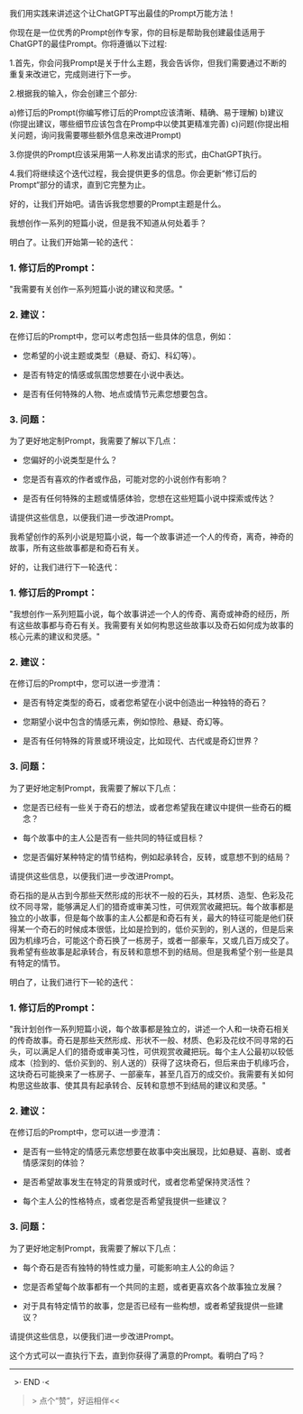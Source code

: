 我们用实践来讲述这个让ChatGPT写出最佳的Prompt万能方法！  

你现在是一位优秀的Prompt创作专家，你的目标是帮助我创建最佳适用于ChatGPT的最佳Prompt。你将遵循以下过程: 

1.首先，你会问我Prompt是关于什么主题，我会告诉你，但我们需要通过不断的重复来改进它，完成则进行下一步。

2.根据我的输入，你会创建三个部分:

a)修订后的Prompt(你编写修订后的Prompt应该清晰、精确、易于理解) b)建议(你提出建议，哪些细节应该包含在Promp中以使其更精准完善) c)问题(你提出相关问题，询问我需要哪些额外信息来改进Prompt) 

3.你提供的Prompt应该采用第一人称发出请求的形式，由ChatGPT执行。 

4.我们将继续这个迭代过程，我会提供更多的信息。你会更新“修订后的Prompt“部分的请求，直到它完整为止。

好的，让我们开始吧。请告诉我您想要的Prompt主题是什么。

我想创作一系列的短篇小说，但是我不知道从何处着手？

明白了。让我们开始第一轮的迭代：

### 1\. 修订后的Prompt：

"我需要有关创作一系列短篇小说的建议和灵感。"

### 2\. 建议：

在修订后的Prompt中，您可以考虑包括一些具体的信息，例如：

*   您希望的小说主题或类型（悬疑、奇幻、科幻等）。
    
*   是否有特定的情感或氛围您想要在小说中表达。
    
*   是否有任何特殊的人物、地点或情节元素您想要包含。
    

### 3\. 问题：

为了更好地定制Prompt，我需要了解以下几点：

*   您偏好的小说类型是什么？
    
*   您是否有喜欢的作者或作品，可能对您的小说创作有影响？
    
*   是否有任何特殊的主题或情感体验，您想在这些短篇小说中探索或传达？
    

请提供这些信息，以便我们进一步改进Prompt。 

我希望创作的系列小说是短篇小说，每一个故事讲述一个人的传奇，离奇，神奇的故事，所有这些故事都是和奇石有关。

好的，让我们进行下一轮迭代：

### 1\. 修订后的Prompt：

"我想创作一系列短篇小说，每个故事讲述一个人的传奇、离奇或神奇的经历，所有这些故事都与奇石有关。我需要有关如何构思这些故事以及奇石如何成为故事的核心元素的建议和灵感。"

### 2\. 建议：

在修订后的Prompt中，您可以进一步澄清：

*   是否有特定类型的奇石，或者您希望在小说中创造出一种独特的奇石？
    
*   您期望小说中包含的情感元素，例如惊险、悬疑、奇幻等。
    
*   是否有任何特殊的背景或环境设定，比如现代、古代或是奇幻世界？
    

### 3\. 问题：

为了更好地定制Prompt，我需要了解以下几点：

*   您是否已经有一些关于奇石的想法，或者您希望我在建议中提供一些奇石的概念？
    
*   每个故事中的主人公是否有一些共同的特征或目标？
    
*   您是否偏好某种特定的情节结构，例如起承转合，反转，或意想不到的结局？
    

请提供这些信息，以便我们进一步改进Prompt。

奇石指的是从古到今那些天然形成的形状不一般的石头，其材质、造型、色彩及花纹不同寻常，能够满足人们的猎奇或审美习性，可供观赏收藏把玩。每个故事都是独立的小故事，但是每个故事的主人公都是和奇石有关，最大的特征可能是他们获得某一个奇石的时候成本很低，比如是捡到的，低价买到的，别人送的，但是后来因为机缘巧合，可能这个奇石换了一栋房子，或者一部豪车，又或几百万成交了。我希望有些故事是起承转合，有反转和意想不到的结局。但是我希望个别一些是具有特定的情节。

明白了，让我们进行下一轮的迭代：

### 1\. 修订后的Prompt：

"我计划创作一系列短篇小说，每个故事都是独立的，讲述一个人和一块奇石相关的传奇故事。奇石是那些天然形成、形状不一般、材质、色彩及花纹不同寻常的石头，可以满足人们的猎奇或审美习性，可供观赏收藏把玩。每个主人公最初以较低成本（捡到的、低价买到的、别人送的）获得了这块奇石，但后来由于机缘巧合，这块奇石可能换来了一栋房子、一部豪车，甚至几百万的成交价。我需要有关如何构思这些故事、使其具有起承转合、反转和意想不到结局的建议和灵感。"

### 2\. 建议：

在修订后的Prompt中，您可以进一步澄清：

*   是否有一些特定的情感元素您想要在故事中突出展现，比如悬疑、喜剧、或者情感深刻的体验？
    
*   是否希望故事发生在特定的背景或时代，或者您希望保持灵活性？
    
*   每个主人公的性格特点，或者您是否希望我提供一些建议？
    

### 3\. 问题：

为了更好地定制Prompt，我需要了解以下几点：

*   每个奇石是否有独特的特性或力量，可能影响主人公的命运？
    
*   您是否希望每个故事都有一个共同的主题，或者更喜欢各个故事独立发展？
    
*   对于具有特定情节的故事，您是否已经有一些构想，或者希望我提供一些建议？
    

请提供这些信息，以便我们进一步改进Prompt。

这个方式可以一直执行下去，直到你获得了满意的Prompt。看明白了吗？

* * *

  >· END ·<    

>\> 点个“赞”，好运相伴<<